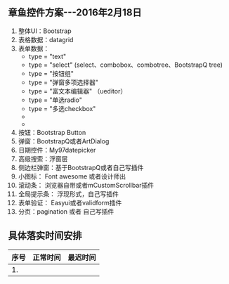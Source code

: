 

## 章鱼控件方案---2016年2月18日

1. 整体UI：Bootstrap
2. 表格数据：datagrid
3. 表单数据：
    * type = "text"
    * type = "select" (select、combobox、combotree、BootstrapQ tree)
    * type = "按钮组"
    * type = "弹窗多项选择器"   
    * type = "富文本编辑器" （ueditor）
    * type = "单选radio"
    * type = "多选checkbox"
    * 
    *
4. 按钮：Bootstrap Button
5. 弹窗：BootstrapQ或者ArtDialog
6. 日期控件：My97datepicker
7. 高级搜索：浮窗层
8. 侧边栏弹窗：基于BootstrapQ或者自己写插件
9. 小图标： Font awesome 或者设计师出
10. 滚动条： 浏览器自带或者mCustomScrollbar插件
11. 全局提示条： 浮现形式，自己写插件
12. 表单验证： Easyui或者validform插件
13. 分页：pagination 或者 自己写插件


## 具体落实时间安排


<table>
    <thead>
          <tr>
              <th>序号</th>
              <th>正常时间</th>
              <th>最迟时间</th>
          </tr>
    </thead>
    <tbody>
          <tr>
              <td>1.</td>
              <td></td>
              <td></td>
          </tr>
  </tbody>
</table>


